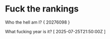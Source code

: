 # Fuck the rankings

Who the hell am I?
{ 20276098 }

What fucking year is it?
[ 2025-07-25T21:50:00Z ]
